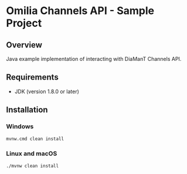 # Omilia Channels API - Sample Project

## Overview

Java example implementation of interacting with DiaManT Channels API.

## Requirements

- JDK (version 1.8.0 or later)

## Installation

### Windows

```bash
mvnw.cmd clean install
```

### Linux and macOS

```bash
./mvnw clean install
```
